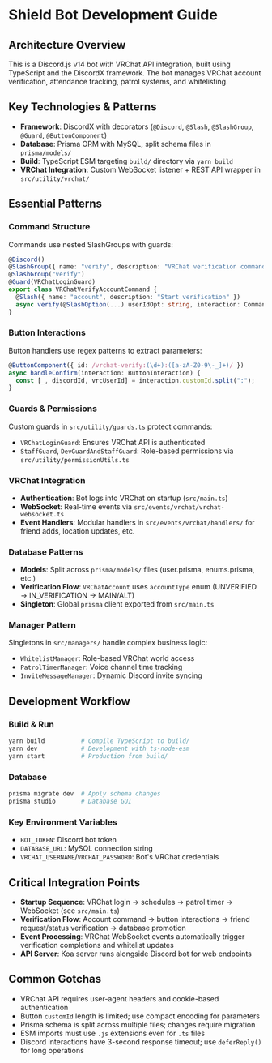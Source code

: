 # Shield Bot Development Guide

## Architecture Overview

This is a Discord.js v14 bot with VRChat API integration, built using TypeScript and the DiscordX framework. The bot manages VRChat account verification, attendance tracking, patrol systems, and whitelisting.

## Key Technologies & Patterns

- **Framework**: DiscordX with decorators (`@Discord`, `@Slash`, `@SlashGroup`, `@Guard`, `@ButtonComponent`)
- **Database**: Prisma ORM with MySQL, split schema files in `prisma/models/`
- **Build**: TypeScript ESM targeting `build/` directory via `yarn build`
- **VRChat Integration**: Custom WebSocket listener + REST API wrapper in `src/utility/vrchat/`

## Essential Patterns

### Command Structure
Commands use nested SlashGroups with guards:
```typescript
@Discord()
@SlashGroup({ name: "verify", description: "VRChat verification commands" })
@SlashGroup("verify")
@Guard(VRChatLoginGuard)
export class VRChatVerifyAccountCommand {
  @Slash({ name: "account", description: "Start verification" })
  async verify(@SlashOption(...) userIdOpt: string, interaction: CommandInteraction) {}
}
```

### Button Interactions
Button handlers use regex patterns to extract parameters:
```typescript
@ButtonComponent({ id: /vrchat-verify:(\d+):([a-zA-Z0-9\-_]+)/ })
async handleConfirm(interaction: ButtonInteraction) {
  const [_, discordId, vrcUserId] = interaction.customId.split(":");
}
```

### Guards & Permissions
Custom guards in `src/utility/guards.ts` protect commands:
- `VRChatLoginGuard`: Ensures VRChat API is authenticated
- `StaffGuard`, `DevGuardAndStaffGuard`: Role-based permissions via `src/utility/permissionUtils.ts`

### VRChat Integration
- **Authentication**: Bot logs into VRChat on startup (`src/main.ts`)
- **WebSocket**: Real-time events via `src/events/vrchat/vrchat-websocket.ts`
- **Event Handlers**: Modular handlers in `src/events/vrchat/handlers/` for friend adds, location updates, etc.

### Database Patterns
- **Models**: Split across `prisma/models/` files (user.prisma, enums.prisma, etc.)
- **Verification Flow**: `VRChatAccount` uses `accountType` enum (UNVERIFIED → IN_VERIFICATION → MAIN/ALT)
- **Singleton**: Global `prisma` client exported from `src/main.ts`

### Manager Pattern
Singletons in `src/managers/` handle complex business logic:
- `WhitelistManager`: Role-based VRChat world access
- `PatrolTimerManager`: Voice channel time tracking
- `InviteMessageManager`: Dynamic Discord invite syncing

## Development Workflow

### Build & Run
```bash
yarn build          # Compile TypeScript to build/
yarn dev            # Development with ts-node-esm
yarn start          # Production from build/
```

### Database
```bash
prisma migrate dev  # Apply schema changes
prisma studio       # Database GUI
```

### Key Environment Variables
- `BOT_TOKEN`: Discord bot token
- `DATABASE_URL`: MySQL connection string  
- `VRCHAT_USERNAME`/`VRCHAT_PASSWORD`: Bot's VRChat credentials

## Critical Integration Points

- **Startup Sequence**: VRChat login → schedules → patrol timer → WebSocket (see `src/main.ts`)
- **Verification Flow**: Account command → button interactions → friend request/status verification → database promotion
- **Event Processing**: VRChat WebSocket events automatically trigger verification completions and whitelist updates
- **API Server**: Koa server runs alongside Discord bot for web endpoints

## Common Gotchas

- VRChat API requires user-agent headers and cookie-based authentication
- Button `customId` length is limited; use compact encoding for parameters
- Prisma schema is split across multiple files; changes require migration
- ESM imports must use `.js` extensions even for `.ts` files
- Discord interactions have 3-second response timeout; use `deferReply()` for long operations